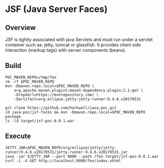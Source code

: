 JSF (Java Server Faces)
=================
Overview
---------------
JSF is tightly associated with java Servlets and must run under a servlet
container such as: jetty, tomcat or glassfish.  It provides client side
interaction (markup tags) with server components (beans).

Build
---------------

```shell
POC_MAVEN_REPO=/tmp/foo
rm -rf $POC_MAVEN_REPO
mvn -Dmaven.repo.local=$POC_MAVEN_REPO \
    org.apache.maven.plugins:maven-dependency-plugin:2.1:get \
    -DrepoUrl=https://mvnrepository.com/ \
    -Dartifact=org.eclipse.jetty:jetty-runner:9.4.6.v20170531

git clone https://github.com/harkwell/java-poc.git
cd java-poc/jsf-faces && mvn -Dmaven.repo.local=$POC_MAVEN_REPO package
ls -ld target/jsf-poc-0.0.1.war
```

Execute
---------------

```shell
JETTY_JAR=$POC_MAVEN_REPO/org/eclipse/jetty/jetty-runner/9.4.6.v20170531/jetty-runner-9.4.6.v20170531.jar
java -jar $JETTY_JAR --port 8080 --path /foo target/jsf-poc-0.0.1.war
curl -i -X GET http://localhost:8080/foo/index.xhtml
```
